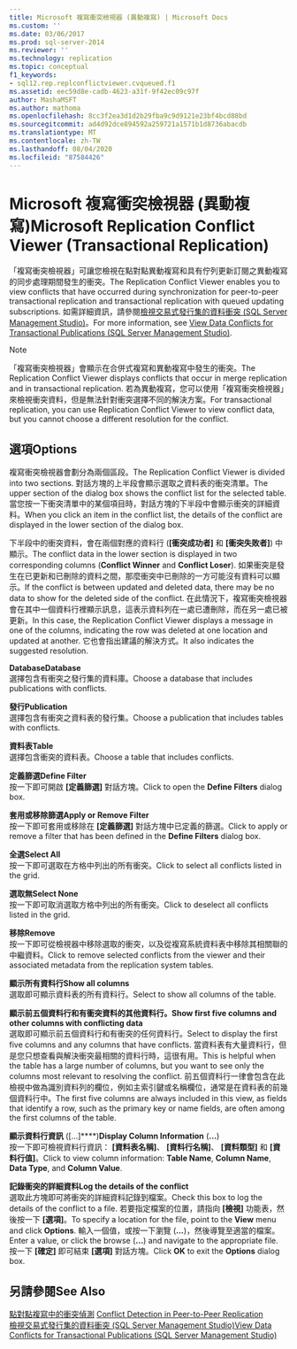 ```yaml
---
title: Microsoft 複寫衝突檢視器 (異動複寫) | Microsoft Docs
ms.custom: ''
ms.date: 03/06/2017
ms.prod: sql-server-2014
ms.reviewer: ''
ms.technology: replication
ms.topic: conceptual
f1_keywords:
- sql12.rep.replconflictviewer.cvqueued.f1
ms.assetid: eec59d8e-cadb-4623-a31f-9f42ec09c97f
author: MashaMSFT
ms.author: mathoma
ms.openlocfilehash: 8cc3f2ea3d1d2b29fba9c9d9121e23bf4bcd88bd
ms.sourcegitcommit: ad4d92dce894592a259721a1571b1d8736abacdb
ms.translationtype: MT
ms.contentlocale: zh-TW
ms.lasthandoff: 08/04/2020
ms.locfileid: "87584426"
---
```

# <a name="microsoft-replication-conflict-viewer-transactional-replication"></a><span data-ttu-id="250d8-102">Microsoft 複寫衝突檢視器 (異動複寫)</span><span class="sxs-lookup"><span data-stu-id="250d8-102">Microsoft Replication Conflict Viewer (Transactional Replication)</span></span>
  <span data-ttu-id="250d8-103">「複寫衝突檢視器」可讓您檢視在點對點異動複寫和具有佇列更新訂閱之異動複寫的同步處理期間發生的衝突。</span><span class="sxs-lookup"><span data-stu-id="250d8-103">The Replication Conflict Viewer enables you to view conflicts that have occurred during synchronization for peer-to-peer transactional replication and transactional replication with queued updating subscriptions.</span></span> <span data-ttu-id="250d8-104">如需詳細資訊，請參閱[檢視交易式發行集的資料衝突 &#40;SQL Server Management Studio&#41;](view-data-conflicts-for-transactional-publications-sql-server-management-studio.md)。</span><span class="sxs-lookup"><span data-stu-id="250d8-104">For more information, see [View Data Conflicts for Transactional Publications &#40;SQL Server Management Studio&#41;](view-data-conflicts-for-transactional-publications-sql-server-management-studio.md).</span></span>  
  
> [!NOTE]  
>  <span data-ttu-id="250d8-105">「複寫衝突檢視器」會顯示在合併式複寫和異動複寫中發生的衝突。</span><span class="sxs-lookup"><span data-stu-id="250d8-105">The Replication Conflict Viewer displays conflicts that occur in merge replication and in transactional replication.</span></span> <span data-ttu-id="250d8-106">若為異動複寫，您可以使用「複寫衝突檢視器」來檢視衝突資料，但是無法針對衝突選擇不同的解決方案。</span><span class="sxs-lookup"><span data-stu-id="250d8-106">For transactional replication, you can use Replication Conflict Viewer to view conflict data, but you cannot choose a different resolution for the conflict.</span></span>  
  
## <a name="options"></a><span data-ttu-id="250d8-107">選項</span><span class="sxs-lookup"><span data-stu-id="250d8-107">Options</span></span>  
 <span data-ttu-id="250d8-108">複寫衝突檢視器會劃分為兩個區段。</span><span class="sxs-lookup"><span data-stu-id="250d8-108">The Replication Conflict Viewer is divided into two sections.</span></span> <span data-ttu-id="250d8-109">對話方塊的上半段會顯示選取之資料表的衝突清單。</span><span class="sxs-lookup"><span data-stu-id="250d8-109">The upper section of the dialog box shows the conflict list for the selected table.</span></span> <span data-ttu-id="250d8-110">當您按一下衝突清單中的某個項目時，對話方塊的下半段中會顯示衝突的詳細資料。</span><span class="sxs-lookup"><span data-stu-id="250d8-110">When you click an item in the conflict list, the details of the conflict are displayed in the lower section of the dialog box.</span></span>  
  
 <span data-ttu-id="250d8-111">下半段中的衝突資料，會在兩個對應的資料行 (**[衝突成功者]** 和 **[衝突失敗者]**) 中顯示。</span><span class="sxs-lookup"><span data-stu-id="250d8-111">The conflict data in the lower section is displayed in two corresponding columns (**Conflict Winner** and **Conflict Loser**).</span></span> <span data-ttu-id="250d8-112">如果衝突是發生在已更新和已刪除的資料之間，那麼衝突中已刪除的一方可能沒有資料可以顯示。</span><span class="sxs-lookup"><span data-stu-id="250d8-112">If the conflict is between updated and deleted data, there may be no data to show for the deleted side of the conflict.</span></span> <span data-ttu-id="250d8-113">在此情況下，複寫衝突檢視器會在其中一個資料行裡顯示訊息，這表示資料列在一處已遭刪除，而在另一處已被更新。</span><span class="sxs-lookup"><span data-stu-id="250d8-113">In this case, the Replication Conflict Viewer displays a message in one of the columns, indicating the row was deleted at one location and updated at another.</span></span> <span data-ttu-id="250d8-114">它也會指出建議的解決方式。</span><span class="sxs-lookup"><span data-stu-id="250d8-114">It also indicates the suggested resolution.</span></span>  
  
 <span data-ttu-id="250d8-115">**Database**</span><span class="sxs-lookup"><span data-stu-id="250d8-115">**Database**</span></span>  
 <span data-ttu-id="250d8-116">選擇包含有衝突之發行集的資料庫。</span><span class="sxs-lookup"><span data-stu-id="250d8-116">Choose a database that includes publications with conflicts.</span></span>  
  
 <span data-ttu-id="250d8-117">**發行**</span><span class="sxs-lookup"><span data-stu-id="250d8-117">**Publication**</span></span>  
 <span data-ttu-id="250d8-118">選擇包含有衝突之資料表的發行集。</span><span class="sxs-lookup"><span data-stu-id="250d8-118">Choose a publication that includes tables with conflicts.</span></span>  
  
 <span data-ttu-id="250d8-119">**資料表**</span><span class="sxs-lookup"><span data-stu-id="250d8-119">**Table**</span></span>  
 <span data-ttu-id="250d8-120">選擇包含衝突的資料表。</span><span class="sxs-lookup"><span data-stu-id="250d8-120">Choose a table that includes conflicts.</span></span>  
  
 <span data-ttu-id="250d8-121">**定義篩選**</span><span class="sxs-lookup"><span data-stu-id="250d8-121">**Define Filter**</span></span>  
 <span data-ttu-id="250d8-122">按一下即可開啟 **[定義篩選]** 對話方塊。</span><span class="sxs-lookup"><span data-stu-id="250d8-122">Click to open the **Define Filters** dialog box.</span></span>  
  
 <span data-ttu-id="250d8-123">**套用或移除篩選**</span><span class="sxs-lookup"><span data-stu-id="250d8-123">**Apply or Remove Filter**</span></span>  
 <span data-ttu-id="250d8-124">按一下即可套用或移除在 **[定義篩選]** 對話方塊中已定義的篩選。</span><span class="sxs-lookup"><span data-stu-id="250d8-124">Click to apply or remove a filter that has been defined in the **Define Filters** dialog box.</span></span>  
  
 <span data-ttu-id="250d8-125">**全選**</span><span class="sxs-lookup"><span data-stu-id="250d8-125">**Select All**</span></span>  
 <span data-ttu-id="250d8-126">按一下即可選取在方格中列出的所有衝突。</span><span class="sxs-lookup"><span data-stu-id="250d8-126">Click to select all conflicts listed in the grid.</span></span>  
  
 <span data-ttu-id="250d8-127">**選取無**</span><span class="sxs-lookup"><span data-stu-id="250d8-127">**Select None**</span></span>  
 <span data-ttu-id="250d8-128">按一下即可取消選取方格中列出的所有衝突。</span><span class="sxs-lookup"><span data-stu-id="250d8-128">Click to deselect all conflicts listed in the grid.</span></span>  
  
 <span data-ttu-id="250d8-129">**移除**</span><span class="sxs-lookup"><span data-stu-id="250d8-129">**Remove**</span></span>  
 <span data-ttu-id="250d8-130">按一下即可從檢視器中移除選取的衝突，以及從複寫系統資料表中移除其相關聯的中繼資料。</span><span class="sxs-lookup"><span data-stu-id="250d8-130">Click to remove selected conflicts from the viewer and their associated metadata from the replication system tables.</span></span>  
  
 <span data-ttu-id="250d8-131">**顯示所有資料行**</span><span class="sxs-lookup"><span data-stu-id="250d8-131">**Show all columns**</span></span>  
 <span data-ttu-id="250d8-132">選取即可顯示資料表的所有資料行。</span><span class="sxs-lookup"><span data-stu-id="250d8-132">Select to show all columns of the table.</span></span>  
  
 <span data-ttu-id="250d8-133">**顯示前五個資料行和有衝突資料的其他資料行。**</span><span class="sxs-lookup"><span data-stu-id="250d8-133">**Show first five columns and other columns with conflicting data**</span></span>  
 <span data-ttu-id="250d8-134">選取即可顯示前五個資料行和有衝突的任何資料行。</span><span class="sxs-lookup"><span data-stu-id="250d8-134">Select to display the first five columns and any columns that have conflicts.</span></span> <span data-ttu-id="250d8-135">當資料表有大量資料行，但是您只想查看與解決衝突最相關的資料行時，這很有用。</span><span class="sxs-lookup"><span data-stu-id="250d8-135">This is helpful when the table has a large number of columns, but you want to see only the columns most relevant to resolving the conflict.</span></span> <span data-ttu-id="250d8-136">前五個資料行一律會包含在此檢視中做為識別資料列的欄位，例如主索引鍵或名稱欄位，通常是在資料表的前幾個資料行中。</span><span class="sxs-lookup"><span data-stu-id="250d8-136">The first five columns are always included in this view, as fields that identify a row, such as the primary key or name fields, are often among the first columns of the table.</span></span>  
  
 <span data-ttu-id="250d8-137">**顯示資料行資訊** ([...]\*\*\*\*)</span><span class="sxs-lookup"><span data-stu-id="250d8-137">**Display Column Information** (**...**)</span></span>  
 <span data-ttu-id="250d8-138">按一下即可檢視資料行資訊： **[資料表名稱]**、 **[資料行名稱]**、 **[資料類型]** 和 **[資料行值]**。</span><span class="sxs-lookup"><span data-stu-id="250d8-138">Click to view column information: **Table Name**, **Column Name**, **Data Type**, and **Column Value**.</span></span>  
  
 <span data-ttu-id="250d8-139">**記錄衝突的詳細資料**</span><span class="sxs-lookup"><span data-stu-id="250d8-139">**Log the details of the conflict**</span></span>  
 <span data-ttu-id="250d8-140">選取此方塊即可將衝突的詳細資料記錄到檔案。</span><span class="sxs-lookup"><span data-stu-id="250d8-140">Check this box to log the details of the conflict to a file.</span></span> <span data-ttu-id="250d8-141">若要指定檔案的位置，請指向 **[檢視]** 功能表，然後按一下 **[選項]**。</span><span class="sxs-lookup"><span data-stu-id="250d8-141">To specify a location for the file, point to the **View** menu and click **Options**.</span></span> <span data-ttu-id="250d8-142">輸入一個值，或按一下瀏覽 (**...**)，然後導覽至適當的檔案。</span><span class="sxs-lookup"><span data-stu-id="250d8-142">Enter a value, or click the browse (**...**) and navigate to the appropriate file.</span></span> <span data-ttu-id="250d8-143">按一下 **[確定]** 即可結束 **[選項]** 對話方塊。</span><span class="sxs-lookup"><span data-stu-id="250d8-143">Click **OK** to exit the **Options** dialog box.</span></span>  
  
## <a name="see-also"></a><span data-ttu-id="250d8-144">另請參閱</span><span class="sxs-lookup"><span data-stu-id="250d8-144">See Also</span></span>  
 <span data-ttu-id="250d8-145">[點對點複寫中的衝突偵測](transactional/peer-to-peer-conflict-detection-in-peer-to-peer-replication.md) </span><span class="sxs-lookup"><span data-stu-id="250d8-145">[Conflict Detection in Peer-to-Peer Replication](transactional/peer-to-peer-conflict-detection-in-peer-to-peer-replication.md) </span></span>  
 [<span data-ttu-id="250d8-146">檢視交易式發行集的資料衝突 &#40;SQL Server Management Studio&#41;</span><span class="sxs-lookup"><span data-stu-id="250d8-146">View Data Conflicts for Transactional Publications &#40;SQL Server Management Studio&#41;</span></span>](view-data-conflicts-for-transactional-publications-sql-server-management-studio.md)  
  
  
